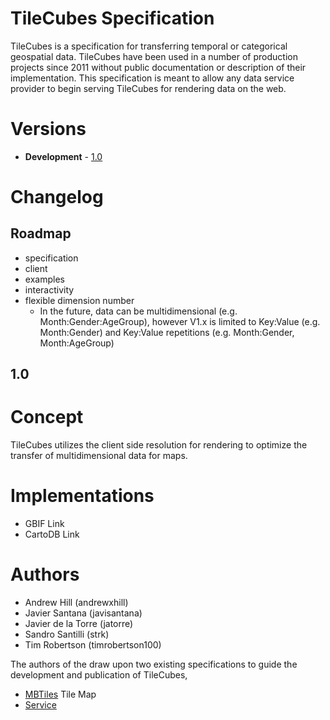 # TileCubes Specification

TileCubes is a specification for transferring temporal or categorical
geospatial data. TileCubes have been used in a number of production
projects since 2011 without public documentation or description of their
implementation. This specification is meant to allow any data service
provider to begin serving TileCubes for rendering data on the web.

# Versions

* **Development** - [1.0](https://github.com/andrewxhill/tilecubes/blob/master/1.0/spec.md)

# Changelog

## Roadmap

 * specification
 * client
 * examples
 * interactivity
 * flexible dimension number
   * In the future, data can be multidimensional (e.g. Month:Gender:AgeGroup), however V1.x is limited to Key:Value (e.g. Month:Gender) and Key:Value repetitions (e.g. Month:Gender, Month:AgeGroup)

## 1.0



# Concept

TileCubes utilizes the client side resolution for rendering to optimize
the transfer of multidimensional data for maps.

# Implementations

* GBIF Link
* CartoDB Link

# Authors

* Andrew Hill (andrewxhill)
* Javier Santana (javisantana)
* Javier de la Torre (jatorre)
* Sandro Santilli (strk)
* Tim Robertson (timrobertson100)

The authors of the draw upon two existing specifications to guide the
development and publication of TileCubes,

* [MBTiles](https://github.com/mapbox/mbtiles-spec) Tile Map
* [Service](http://wiki.osgeo.org/wiki/Tile_Map_Service_Specification)
